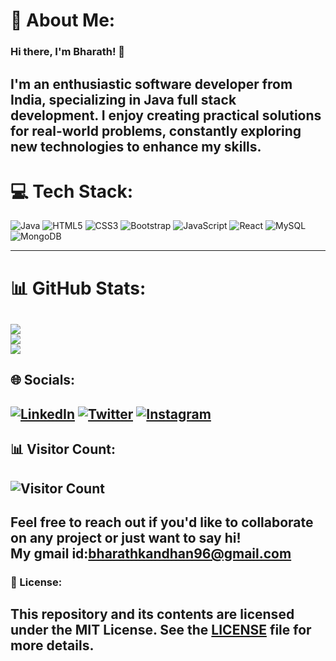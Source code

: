
# 💫 About Me:
### Hi there, I'm Bharath! 👋

I'm an enthusiastic software developer from India, specializing in Java full stack development. I enjoy creating practical solutions for real-world problems, constantly exploring new technologies to enhance my skills.
---
# 💻 Tech Stack:
![Java](https://img.shields.io/badge/java-%23ED8B00.svg?style=for-the-badge&logo=openjdk&logoColor=white)
![HTML5](https://img.shields.io/badge/html5-%23E34F26.svg?style=for-the-badge&logo=html5&logoColor=white) 
![CSS3](https://img.shields.io/badge/css3-%231572B6.svg?style=for-the-badge&logo=css3&logoColor=white)
![Bootstrap](https://img.shields.io/badge/bootstrap-%238511FA.svg?style=for-the-badge&logo=bootstrap&logoColor=white)
![JavaScript](https://img.shields.io/badge/javascript-%23323330.svg?style=for-the-badge&logo=javascript&logoColor=%23F7DF1E) 
![React](https://img.shields.io/badge/react-%2320232a.svg?style=for-the-badge&logo=react&logoColor=%2361DAFB) 
![MySQL](https://img.shields.io/badge/mysql-4479A1.svg?style=for-the-badge&logo=mysql&logoColor=white)
![MongoDB](https://img.shields.io/badge/MongoDB-%234ea94b.svg?style=for-the-badge&logo=mongodb&logoColor=white)

---
# 📊 GitHub Stats:
![](https://github-readme-stats.vercel.app/api?username=Bharath0063&theme=dark&hide_border=false&include_all_commits=true&count_private=false)<br/>
![](https://github-readme-streak-stats.herokuapp.com/?user=Bharath0063&theme=dark&hide_border=false)<br/>
![](https://github-readme-stats.vercel.app/api/top-langs/?username=Bharath0063&theme=dark&hide_border=false&include_all_commits=true&count_private=false&layout=compact)
---
## 🌐 Socials:

[![LinkedIn](https://img.shields.io/badge/-LinkedIn-0A66C2?style=flat&logo=linkedin&logoColor=white)](https://www.linkedin.com/in/bharathkumar-k-51a08224a)
[![Twitter](https://img.shields.io/badge/-Twitter-1DA1F2?style=flat&logo=twitter&logoColor=white)](https://x.com/bharathkum48994?t=izLXyPbQPODwscfJZCNQZg&s=09)
[![Instagram](https://img.shields.io/badge/-Instagram-E4405F?style=flat&logo=instagram&logoColor=white)](https://www.instagram.com/its_bharath__07?igsh=MWdsZml2NXJkMHlzZw==)
---
## 📊 Visitor Count:
![Visitor Count](https://komarev.com/ghpvc/?username=Bharath&color=blueviolet&style=flat)
---
  Feel free to reach out if you'd like to collaborate on any project or just want to say hi!<br/>
  My gmail id:bharathkandhan96@gmail.com
---
### 📝 License:
This repository and its contents are licensed under the MIT License. See the [LICENSE](LICENSE) file for more details.
---

